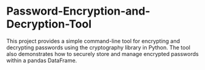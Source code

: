 # Password-Encryption-and-Decryption-Tool
This project provides a simple command-line tool for encrypting and decrypting passwords using the cryptography library in Python. The tool also demonstrates how to securely store and manage encrypted passwords within a pandas DataFrame.
